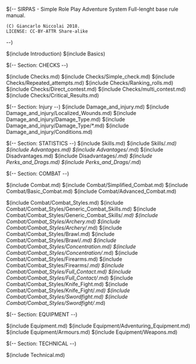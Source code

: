 $(--
	SIRPAS - Simple Role Play Adventure System
	Full-lenght base rule manual.

	(C) Giancarlo Niccolai 2018.
	LICENSE: CC-BY-ATTR Share-alike
--)

$(include Introduction)
$(include Basics)



$(-- Section: CHECKS --)

$(include Checks.md)
$(include Checks/Simple_check.md)
$(include Checks/Repeated_attempts.md)
$(include Checks/Ranking_rolls.md)
$(include Checks/Direct_contest.md)
$(include Checks/multi_contest.md)
$(include Checks/Critical_Results.md)


$(-- Section: Injury  --)
$(include Damage_and_injury.md)
$(include Damage_and_injury/Localized_Wounds.md)
$(include Damage_and_injury/Damage_Type.md)
$(include Damage_and_injury/Damage_Type/*.md)
$(include Damage_and_injury/Conditions.md)


$(-- Section: STATISTICS  --)
$(include Skills.md)
$(include Skills/*.md)
$(include Advantages.md)
$(include Advantages/*.md)
$(include Disadvantages.md)
$(include Disadvantages/*.md)
$(include Perks_and_Drags.md)
$(include Perks_and_Drags/*.md)

$(-- Section: COMBAT  --)

$(include Combat.md)
$(include Combat/Simplified_Combat.md)
$(include Combat/Basic_Combat.md)
$(include Combat/Advanced_Combat.md)

$(include Combat/Combat_Styles.md)
$(include Combat/Combat_Styles/Generic_Combat_Skills.md)
$(include Combat/Combat_Styles/Generic_Combat_Skills/*.md)
$(include Combat/Combat_Styles/Archery.md)
$(include Combat/Combat_Styles/Archery/*.md)
$(include Combat/Combat_Styles/Brawl.md)
$(include Combat/Combat_Styles/Brawl/*.md)
$(include Combat/Combat_Styles/Concentration.md)
$(include Combat/Combat_Styles/Concentration/*.md)
$(include Combat/Combat_Styles/Firearms.md)
$(include Combat/Combat_Styles/Firearms/*.md)
$(include Combat/Combat_Styles/Full_Contact.md)
$(include Combat/Combat_Styles/Full_Contact/*.md)
$(include Combat/Combat_Styles/Knife_Fight.md)
$(include Combat/Combat_Styles/Knife_Fight/*.md)
$(include Combat/Combat_Styles/Swordfight.md)
$(include Combat/Combat_Styles/Swordfight/*.md)

$(-- Section: EQUIPMENT  --)

$(include Equipment.md)
$(include Equipment/Adventuring_Equipment.md)
$(include Equipment/Armours.md)
$(include Equipment/Weapons.md)

$(-- Section: TECHNICAL  --)

$(include Technical.md)
